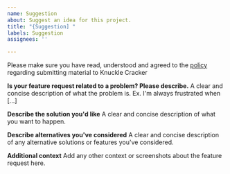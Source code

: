 ```yaml
---
name: Suggestion
about: Suggest an idea for this project.
title: "{Suggestion] "
labels: Suggestion
assignees: ''

---
```


Please make sure you have read, understood and agreed to the [policy](https://github.com/KnuckleCracker/CW4-bug-tracker/blob/master/Suggestion%20policy.md) regarding submitting material to Knuckle Cracker

**Is your feature request related to a problem? Please describe.**
A clear and concise description of what the problem is. Ex. I'm always frustrated when [...]

**Describe the solution you'd like**
A clear and concise description of what you want to happen.

**Describe alternatives you've considered**
A clear and concise description of any alternative solutions or features you've considered.

**Additional context**
Add any other context or screenshots about the feature request here.
